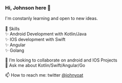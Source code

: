 ### Hi, Johnson here 👋

<!--
**Johnyoat/johnyoat** is a ✨ _special_ ✨ repository because its `README.md` (this file) appears on your GitHub profile.

Here are some ideas to get you started:


- 🔭 I’m currently working on ...
- 🌱 I’m currently learning ...

- 🤔 I’m looking for help with ...
 
📫 How to reach me: twitter @johnyoat
- ⚡ Fun fact: ...
-->

I'm constanly learning and open to new ideas.
<br><br>
🔧 Skills<br>
    ✨ Android Development with Kotlin/Java <br>
    ✨ IOS development with Swift<br>
    ✨ Angular<br>
    ✨ Golang<br>


👯 I’m looking to collaborate on android and IOS Projects<br>
💬 Ask me about Kotlin/Swift/Angular/Go

📫 How to reach me: twitter [@johnyoat](https://twitter.com/johnyoat)  
